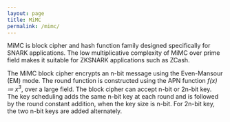 ```yaml
---
layout: page
title: MiMC
permalink: /mimc/
---
```

MiMC is block cipher and hash function family designed specifically for SNARK applications. The low multiplicative complexity of MiMC over prime field makes it
suitable for ZKSNARK applications such as ZCash.


The MiMC block cipher encrypts an n-bit message using the Even-Mansour (EM) mode. The round function is constructed using the APN function *f(x) &#8788; x<sup>3</sup>*, over a large field. The block cipher can accept n-bit or 2n-bit key. The key scheduling adds the same n-bit key at each round and is followed by the round constant addition, when the key size is n-bit. For 2n-bit key, the two n-bit keys are added alternately. 

 
